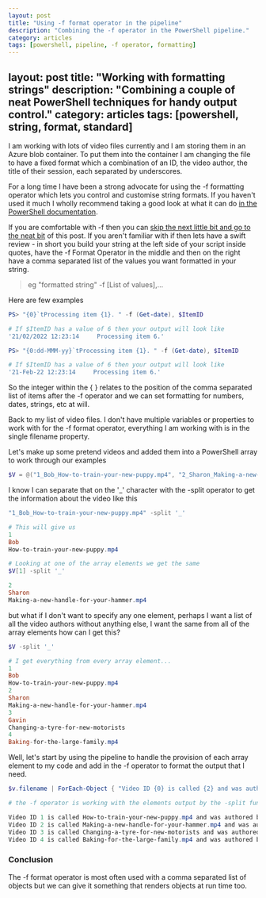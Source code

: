 ```yaml
---
layout: post
title: "Using -f format operator in the pipeline"
description: "Combining the -f operator in the PowerShell pipeline."
category: articles
tags: [powershell, pipeline, -f operator, formatting]
---
```



layout: post
title: "Working with formatting strings"
description: "Combining a couple of neat PowerShell techniques for handy output control."
category: articles
tags: [powershell, string, format, standard]
---

I am working with lots of video files currently and I am storing them in an Azure blob container. To put them into the container I am changing the file to have a fixed format which a combination of an ID, the video author, the title of their session, each separated by underscores.

For a long time I have been a strong advocate for using the -f formatting operator which lets you control and customise string formats. If you haven't used it much I wholly recommend taking a good look at what it can do [in the PowerShell documentation](https://docs.microsoft.com/en-us/powershell/module/microsoft.powershell.core/about/about_operators?view=powershell-7.2#special-operators).

If you are comfortable with -f then you can [skip the next little bit and go to the neat bit](#Funbit) of this post. If you aren't familiar with if then lets have a swift review - in short you build your string at the left side of your script inside quotes, have the -f Format Operator in the middle and then on the right have a comma separated list of the values you want formatted in your string.

> eg "formatted string" -f [List of values],...

Here are few examples

```powershell
PS> "{0}`tProcessing item {1}. " -f (Get-date), $ItemID

# If $ItemID has a value of 6 then your output will look like
'21/02/2022 12:23:14     Processing item 6.' 

PS> "{0:dd-MMM-yy}`tProcessing item {1}. " -f (Get-date), $ItemID

# If $ItemID has a value of 6 then your output will look like
'21-Feb-22 12:23:14     Processing item 6.'

```

So the integer within the { } relates to the position of the comma separated list of items after the -f operator and we can set formatting for numbers, dates, strings, etc at will.

<a name="Funbit"></a>

Back to my list of video files. I don't have multiple variables or properties to work with for the -f format operator, everything I am working with is in the single filename property.

Let's make up some pretend videos and added them into a PowerShell array to work through our examples

```powershell
$V = @("1_Bob_How-to-train-your-new-puppy.mp4", "2_Sharon_Making-a-new-handle-for-your-hammer.mp4", "3_Gavin_Changing-a-tyre-for-new-motorists","4_Megan_Baking-for-the-large-family.mp4")

```

 I know I can separate that on the '_' character with the -split operator to get the information about the video like this

```powershell
"1_Bob_How-to-train-your-new-puppy.mp4" -split '_'

# This will give us
1
Bob
How-to-train-your-new-puppy.mp4

# Looking at one of the array elements we get the same
$V[1] -split '_'

2
Sharon
Making-a-new-handle-for-your-hammer.mp4
```

but what if I don't want to specify any one element, perhaps I want a list of all the video authors without anything else, I want the same from all of the array elements how can I get this?

```powershell
$V -split '_'

# I get everything from every array element...
1
Bob
How-to-train-your-new-puppy.mp4
2
Sharon
Making-a-new-handle-for-your-hammer.mp4
3
Gavin
Changing-a-tyre-for-new-motorists
4
Baking-for-the-large-family.mp4

```

Well, let's start by using the pipeline to handle the provision of each array element to my code and add in the -f operator to format the output that I need.

```powershell
$v.filename | ForEach-Object { "Video ID {0} is called {2} and was authored by {1}." -f (($_-split '_')) } 

# the -f operator is working with the elements output by the -split function of each array element in turn

Video ID 1 is called How-to-train-your-new-puppy.mp4 and was authored by Bob.
Video ID 2 is called Making-a-new-handle-for-your-hammer.mp4 and was authored by Sharon.
Video ID 3 is called Changing-a-tyre-for-new-motorists and was authored by Gavin.
Video ID 4 is called Baking-for-the-large-family.mp4 and was authored by Megan.
```

### Conclusion

The -f format operator is most often used with a comma separated list of objects but we can give it something that renders objects at run time too.
